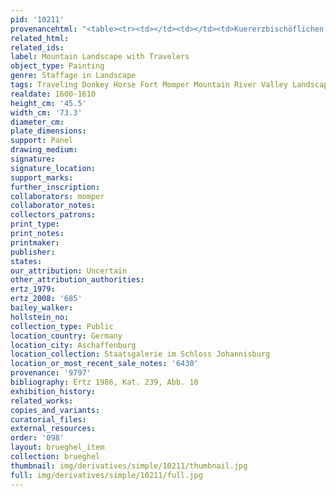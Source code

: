 ```yaml
---
pid: '10211'
provenancehtml: "<table><tr><td></td><td></td><td>Kuererzbischöflichen Galerie</td></tr></table>"
related_html:
related_ids:
label: Mountain Landscape with Travelers
object_type: Painting
genre: Staffage in Landscape
tags: Traveling Donkey Horse Fort Momper Mountain River Valley Landscape
realdate: 1600-1610
height_cm: '45.5'
width_cm: '73.3'
diameter_cm:
plate_dimensions:
support: Panel
drawing_medium:
signature:
signature_location:
support_marks:
further_inscription:
collaborators: momper
collaborator_notes:
collectors_patrons:
print_type:
print_notes:
printmaker:
publisher:
states:
our_attribution: Uncertain
other_attribution_authorities:
ertz_1979:
ertz_2008: '685'
bailey_walker:
hollstein_no:
collection_type: Public
location_country: Germany
location_city: Aschaffenburg
location_collection: Staatsgalerie im Schloss Johannisburg
location_or_most_recent_sale_notes: '6430'
provenance: '9797'
bibliography: Ertz 1986, Kat. 239, Abb. 10
exhibition_history:
related_works:
copies_and_variants:
curatorial_files:
external_resources:
order: '098'
layout: brueghel_item
collection: brueghel
thumbnail: img/derivatives/simple/10211/thumbnail.jpg
full: img/derivatives/simple/10211/full.jpg
---
```

